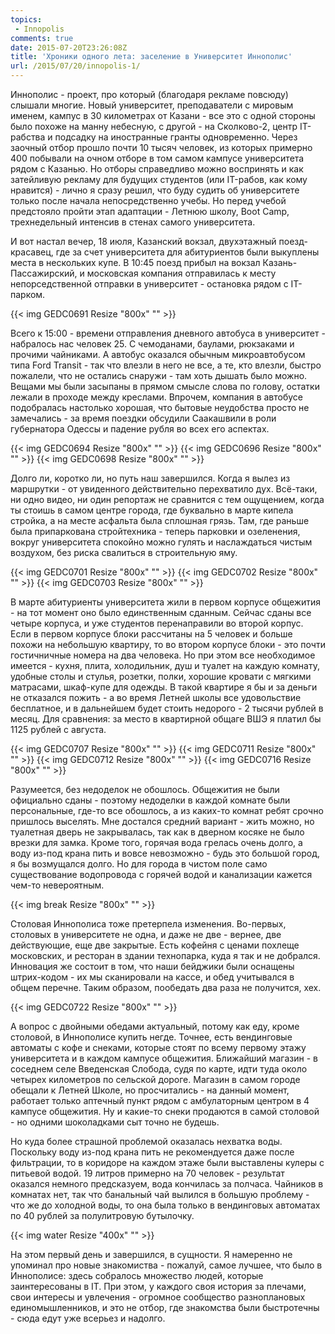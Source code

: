 ```yaml
---
topics:
 - Innopolis
comments: true
date: 2015-07-20T23:26:08Z
title: 'Хроники одного лета: заселение в Университет Иннополис'
url: /2015/07/20/innopolis-1/
---
```


Иннополис - проект, про который (благодаря рекламе повсюду) слышали многие. Новый университет, преподаватели с мировым именем, кампус в 30 километрах от Казани - все это с одной стороны было похоже на манну небесную, с другой - на Сколково-2, центр IT-рабства и подсадку на иностранные гранты одновременно. Через заочный отбор прошло почти 10 тысяч человек, из которых примерно 400 побывали на очном отборе в том самом кампусе университета рядом с Казанью. Но отборы справедливо можно воспринять и как затейливую рекламу для будущих студентов (или IT-рабов, как кому нравится) - лично я сразу решил, что буду судить об университете только после начала непосредственно учебы. Но перед учебой предстояло пройти этап адаптации - Летнюю школу, Boot Camp, трехнедельный интенсив в стенах самого университета.

<!--more-->

И вот настал вечер, 18 июля, Казанский вокзал, двухэтажный поезд-красавец, где за счет университета для абитуриентов были выкуплены места в нескольких купе. В 10:45 поезд прибыл на вокзал Казань-Пассажирский, и московская компания отправилась к месту непорседственной отправки в университет - остановка рядом с IT-парком.

{{< img GEDC0691 Resize "800x" "" >}}

Всего к 15:00 - времени отправления дневного автобуса в университет - набралось нас человек 25. С чемоданами, баулами, рюкзаками и прочими чайниками. А автобус оказался обычным микроавтобусом типа Ford Transit - так что влезли в него не все, а те, кто влезли, быстро пожалели, что не остались снаружи - там хоть дышать было можно. Вещами мы были засыпаны в прямом смысле слова по голову, остатки лежали в проходе между креслами. Впрочем, компания в автобусе подобралась настолько хорошая, что бытовые неудобства просто не замечались - за время поездки обсудили Саакашвили в роли губернатора Одессы и падение рубля во всех его аспектах.

{{< img GEDC0694 Resize "800x" "" >}}
{{< img GEDC0696 Resize "800x" "" >}}
{{< img GEDC0698 Resize "800x" "" >}}

Долго ли, коротко ли, но путь наш завершился. Когда я вылез из маршрутки - от увиденного действительно перехватило дух. Всё-таки, ни одно видео, ни один репортаж не сравнится с тем ощущением, когда ты стоишь в самом центре города, где буквально в марте кипела стройка, а на месте асфальта была сплошная грязь. Там, где раньше была припаркована стройтехника - теперь парковки и озеленения, вокруг университета спокойно можно гулять и наслаждаться чистым воздухом, без риска свалиться в строительную яму.

{{< img GEDC0701 Resize "800x" "" >}}
{{< img GEDC0702 Resize "800x" "" >}}
{{< img GEDC0703 Resize "800x" "" >}}

В марте абитуриенты университета жили в первом корпусе общежития - на тот момент оно было единственным сданным. Сейчас сданы все четыре корпуса, и уже студентов перенаправили во второй корпус. Если в первом корпусе блоки рассчитаны на 5 человек и больше похожи на небольшую квартиру, то во втором корпусе блоки - это почти гостичничные номера на два человека. Но при этом все необходимое имеется - кухня, плита, холодильник, душ и туалет на каждую комнату, удобные столы и стулья, розетки, полки, хорошие кровати с мягкими матрасами, шкаф-купе для одежды. В такой квартире я бы и за деньги не отказался пожить - а во время Летней школы все удовольствие бесплатное, и в дальнейшем будет стоить недорого - 2 тысячи рублей в месяц. Для сравнения: за место в квартирной общаге ВШЭ я платил бы 1125 рублей с августа.

{{< img GEDC0707 Resize "800x" "" >}}
{{< img GEDC0711 Resize "800x" "" >}}
{{< img GEDC0712 Resize "800x" "" >}}
{{< img GEDC0716 Resize "800x" "" >}}

Разумеется, без недоделок не обошлось. Общежития не были официально сданы - поэтому недоделки в каждой комнате были персональные, где-то все обошлось, а из каких-то комнат ребят срочно пришлось выселять. Мне достался средний вариант - жить можно, но туалетная дверь не закрывалась, так как в дверном косяке не было врезки для замка. Кроме того, горячая вода грелась очень долго, а воду из-под крана пить и вовсе невозможно - будь это большой город, я бы возмущался долго. Но для города в чистом поле само существование водопровода с горячей водой и канализации кажется чем-то невероятным.

{{< img break Resize "800x" "" >}}

Столовая Иннополиса тоже претерпела изменения. Во-первых, столовых в университете не одна, и даже не две - вернее, две действующие, еще две закрытые. Есть кофейня с ценами похлеще московских, и ресторан в здании технопарка, куда я так и не добрался. Инновация же состоит в том, что наши бейджики были оснащены штрих-кодом - их мы сканировали на кассе, и обед учитывался в общем перечне. Таким образом, пообедать два раза не получится, хех. 

{{< img GEDC0722 Resize "800x" "" >}}

А вопрос с двойными обедами актуальный, потому как еду, кроме столовой, в Иннополисе купить негде. Точнее, есть вендинговые автоматы с кофе и снеками, которые стоят по всему первому этажу университета и в каждом кампусе общежития. Ближайший магазин - в соседнем селе Введенская Слобода, судя по карте, идти туда около четырех километров по сельской дороге. Магазин в самом городе обещали к Летней Школе, но просчитались - на данный момент, работает только аптечный пункт рядом с амбулаторным центром в 4 кампусе общежития. Ну и какие-то снеки продаются в самой столовой - но одними шоколадками сыт точно не будешь.

Но куда более страшной проблемой оказалась нехватка воды. Поскольку воду из-под крана пить не рекомендуется даже после фильтрации, то в коридоре на каждом этаже были выставлены кулеры с питьевой водой. 19 литров примерно на 70 человек - результат оказался немного предсказуем, вода кончилась за полчаса. Чайников в комнатах нет, так что банальный чай вылился в большую проблему - что же до холодной воды, то она была только в вендинговых автоматах по 40 рублей за полулитровую бутылочку.

{{< img water Resize "400x" "" >}}

На этом первый день и завершился, в сущности. Я намеренно не упоминал про новые знакомиства - пожалуй, самое лучшее, что было в Иннополисе: здесь собралось множество людей, которые заинтересованы в IT. При этом, у каждого своя история за плечами, свои интересы и увлечения - огромное сообщество разноплановых единомышленников, и это не отбор, где знакомства были быстротечны - сюда едут уже всерьез и надолго. 
